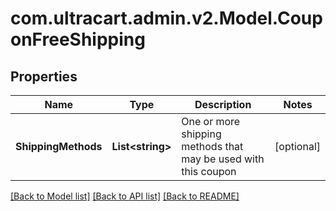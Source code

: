 # com.ultracart.admin.v2.Model.CouponFreeShipping
## Properties

Name | Type | Description | Notes
------------ | ------------- | ------------- | -------------
**ShippingMethods** | **List&lt;string&gt;** | One or more shipping methods that may be used with this coupon | [optional] 


[[Back to Model list]](../README.md#documentation-for-models) [[Back to API list]](../README.md#documentation-for-api-endpoints) [[Back to README]](../README.md)


